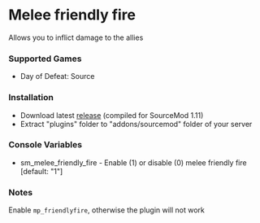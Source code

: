 # Melee friendly fire

Allows you to inflict damage to the allies

### Supported Games

* Day of Defeat: Source

### Installation

* Download latest [release](https://github.com/dronelektron/melee-friendly-fire/releases) (compiled for SourceMod 1.11)
* Extract "plugins" folder to "addons/sourcemod" folder of your server

### Console Variables

* sm_melee_friendly_fire - Enable (1) or disable (0) melee friendly fire [default: "1"]

### Notes

Enable ```mp_friendlyfire```, otherwise the plugin will not work
